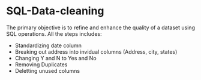 # SQL-Data-cleaning
The primary objective is to refine and enhance the quality of a dataset using SQL operations. All the steps includes:
- Standardizing date column
- Breaking out address into invidual columns (Address, city, states)
- Changing Y and N to Yes and No
- Removing Duplicates
- Deletting unused columns
